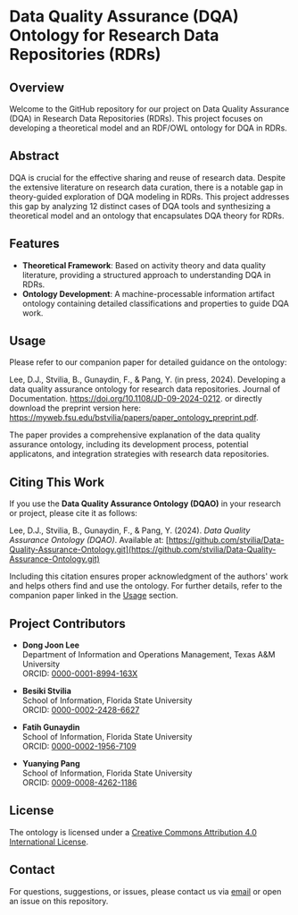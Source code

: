 # Data Quality Assurance (DQA) Ontology for Research Data Repositories (RDRs)

## Overview
Welcome to the GitHub repository for our project on Data Quality Assurance (DQA) in Research Data Repositories (RDRs). This project focuses on developing a theoretical model and an RDF/OWL ontology for DQA in RDRs.

## Abstract
DQA is crucial for the effective sharing and reuse of research data. Despite the extensive literature on research data curation, there is a notable gap in theory-guided exploration of DQA modeling in RDRs. This project addresses this gap by analyzing 12 distinct cases of DQA tools and synthesizing a theoretical model and an ontology that encapsulates DQA theory for RDRs.

## Features
- **Theoretical Framework**: Based on activity theory and data quality literature, providing a structured approach to understanding DQA in RDRs.
- **Ontology Development**: A machine-processable information artifact ontology containing detailed classifications and properties to guide DQA work.

## Usage
Please refer to our companion paper for detailed guidance on the ontology:

Lee, D.J., Stvilia, B., Gunaydin, F., & Pang, Y. (in press, 2024). Developing a data quality assurance ontology for research data repositories. Journal of Documentation. https://doi.org/10.1108/JD-09-2024-0212.
or directly download the preprint version here:
https://myweb.fsu.edu/bstvilia/papers/paper_ontology_preprint.pdf.

The paper provides a comprehensive explanation of the data quality assurance ontology, including its development process, potential applicatons, and integration strategies with research data repositories.

## Citing This Work

If you use the **Data Quality Assurance Ontology (DQAO)** in your research or project, please cite it as follows:

Lee, D.J., Stvilia, B., Gunaydin, F., & Pang, Y. (2024). *Data Quality Assurance Ontology (DQAO)*. Available at: [https://github.com/stvilia/Data-Quality-Assurance-Ontology.git](https://github.com/stvilia/Data-Quality-Assurance-Ontology.git)

Including this citation ensures proper acknowledgment of the authors' work and helps others find and use the ontology. For further details, refer to the companion paper linked in the [Usage](#usage) section.

## Project Contributors

- **Dong Joon Lee**  
  Department of Information and Operations Management, Texas A&M University  
  ORCID: [0000-0001-8994-163X](https://orcid.org/0000-0001-8994-163X)

- **Besiki Stvilia**  
  School of Information, Florida State University  
  ORCID: [0000-0002-2428-6627](https://orcid.org/0000-0002-2428-6627)

- **Fatih Gunaydin**  
  School of Information, Florida State University  
  ORCID: [0000-0002-1956-7109](https://orcid.org/0000-0002-1956-7109)

- **Yuanying Pang**  
  School of Information, Florida State University  
  ORCID: [0009-0008-4262-1186](https://orcid.org/0009-0008-4262-1186)

## License
The ontology is licensed under a [Creative Commons Attribution 4.0 International License](https://creativecommons.org/licenses/by/4.0/).

## Contact
For questions, suggestions, or issues, please contact us via [email](mailto:stvilia@gmail.com) or open an issue on this repository.
